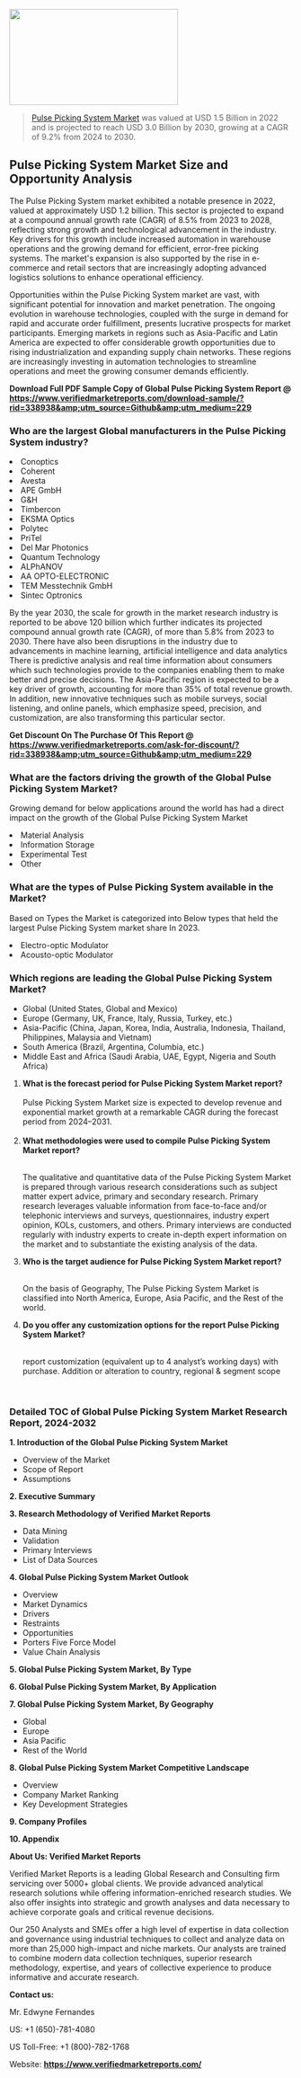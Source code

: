 <img src="https://ffe5etoiles.com/wp-content/uploads/2024/12/MST1-300x171.png" alt="" width="300" height="171" class="alignnone size-medium wp-image-20088" /><blockquote><p><p><a href="https://www.verifiedmarketreports.com/download-sample/?rid=338938&utm_source=Github&utm_medium=229" target="_blank">Pulse Picking System Market</a> was valued at USD 1.5 Billion in 2022 and is projected to reach USD 3.0 Billion by 2030, growing at a CAGR of 9.2% from 2024 to 2030.</p></blockquote><p><h2>Pulse Picking System Market Size and Opportunity Analysis</h2><p>The Pulse Picking System market exhibited a notable presence in 2022, valued at approximately USD 1.2 billion. This sector is projected to expand at a compound annual growth rate (CAGR) of 8.5% from 2023 to 2028, reflecting strong growth and technological advancement in the industry. Key drivers for this growth include increased automation in warehouse operations and the growing demand for efficient, error-free picking systems. The market's expansion is also supported by the rise in e-commerce and retail sectors that are increasingly adopting advanced logistics solutions to enhance operational efficiency.</p><p>Opportunities within the Pulse Picking System market are vast, with significant potential for innovation and market penetration. The ongoing evolution in warehouse technologies, coupled with the surge in demand for rapid and accurate order fulfillment, presents lucrative prospects for market participants. Emerging markets in regions such as Asia-Pacific and Latin America are expected to offer considerable growth opportunities due to rising industrialization and expanding supply chain networks. These regions are increasingly investing in automation technologies to streamline operations and meet the growing consumer demands efficiently.</p></p><p class=""><strong>Download Full PDF Sample Copy of Global Pulse Picking System Report @ <a href="https://www.verifiedmarketreports.com/download-sample/?rid=338938&amp;utm_source=Github&amp;utm_medium=229" target="_blank">https://www.verifiedmarketreports.com/download-sample/?rid=338938&amp;utm_source=Github&amp;utm_medium=229</a></strong></p><h3 id="" class="">Who are the largest Global manufacturers in the Pulse Picking System industry?</h3><p><li>Conoptics</li><li> Coherent</li><li> Avesta</li><li> APE GmbH</li><li> G&H</li><li> Timbercon</li><li> EKSMA Optics</li><li> Polytec</li><li> PriTel</li><li> Del Mar Photonics</li><li> Quantum Technology</li><li> ALPhANOV</li><li> AA OPTO-ELECTRONIC</li><li> TEM Messtechnik GmbH</li><li> Sintec Optronics</li></p><div class=""><div class="" dir="" data-message-author-role="" data-message-id="" data-message-model-slug=""><div class=""><div class=""><div class=""><div class="" dir="" data-message-author-role="" data-message-id="" data-message-model-slug=""><div class=""><div class=""><p>By the year 2030, the scale for growth in the market research industry is reported to be above 120 billion which further indicates its projected compound annual growth rate (CAGR), of more than 5.8% from 2023 to 2030. There have also been disruptions in the industry due to advancements in machine learning, artificial intelligence and data analytics There is predictive analysis and real time information about consumers which such technologies provide to the companies enabling them to make better and precise decisions. The Asia-Pacific region is expected to be a key driver of growth, accounting for more than 35% of total revenue growth. In addition, new innovative techniques such as mobile surveys, social listening, and online panels, which emphasize speed, precision, and customization, are also transforming this particular sector.</p><p><strong>Get Discount On The Purchase Of This Report @&nbsp; <a href="https://www.verifiedmarketreports.com/ask-for-discount/?rid=338938&amp;utm_source=Github&amp;utm_medium=229" target="_blank">https://www.verifiedmarketreports.com/ask-for-discount/?rid=338938&amp;utm_source=Github&amp;utm_medium=229</a></strong></p></div></div></div></div></div></div></div></div><h3 id="" class="">What are the factors driving the growth of the Global Pulse Picking System Market?</h3><p id="" class="">Growing demand for below applications around the world has had a direct impact on the growth of the Global Pulse Picking System Market</p><p id="" class=""><li>Material Analysis</li><li> Information Storage</li><li> Experimental Test</li><li> Other</li></p><h3 id="" class="">What are the types of Pulse Picking System available in the Market?</h3><p id="" class="">Based on Types the Market is categorized into Below types that held the largest Pulse Picking System market share In 2023.</p><p id="" class=""><li>Electro-optic Modulator</li><li> Acousto-optic Modulator</li></p><h3 id="" class="">Which regions are leading the Global Pulse Picking System Market?</h3><ul><li>Global (United States, Global and Mexico)</li><li>Europe (Germany, UK, France, Italy, Russia, Turkey, etc.)</li><li>Asia-Pacific (China, Japan, Korea, India, Australia, Indonesia, Thailand, Philippines, Malaysia and Vietnam)</li><li>South America (Brazil, Argentina, Columbia, etc.)</li><li>Middle East and Africa (Saudi Arabia, UAE, Egypt, Nigeria and South Africa)</li></ul><p><ol><li><strong>What is the forecast period for Pulse Picking System Market report?<br /></strong><br /><span data-sheets-root="1" data-sheets-value="{&quot;1&quot;:2,&quot;2&quot;:&quot;XXXX size is expected to develop revenue and exponential market growth at a remarkable CAGR during the forecast period from 2024&ndash;2030.&quot;}" data-sheets-userformat="{&quot;2&quot;:12674,&quot;4&quot;:{&quot;1&quot;:2,&quot;2&quot;:16776960},&quot;10&quot;:2,&quot;11&quot;:0,&quot;15&quot;:&quot;Arial&quot;,&quot;16&quot;:12}">Pulse Picking System Market size is expected to develop revenue and exponential market growth at a remarkable CAGR during the forecast period from 2024&ndash;2031.</span><br /><br /></li><li><strong>What methodologies were used to compile Pulse Picking System Market report?<br /><br /></strong><p>The qualitative and quantitative data of the&nbsp;Pulse Picking System Market is prepared through various research considerations such as subject matter expert advice, primary and secondary research. Primary research leverages valuable information from face-to-face and/or telephonic interviews and surveys, questionnaires, industry expert opinion, KOLs, customers, and others. Primary interviews are conducted regularly with industry experts to create in-depth expert information on the market and to substantiate the existing analysis of the data.&nbsp;</p></li><li><strong>Who is the target audience for Pulse Picking System Market report?<br /><br /></strong><p>On the basis of Geography, The&nbsp;Pulse Picking System Market is classified into North America, Europe, Asia Pacific, and the Rest of the world.</p></li><li><strong>Do you offer any customization options for the report Pulse Picking System Market?<br /><br /></strong><p>report customization (equivalent up to 4 analyst&rsquo;s working days) with purchase. Addition or alteration to country, regional &amp; segment scope</p><p>&nbsp;</p></li></ol></p><h3 id="" class="">Detailed TOC of Global Pulse Picking System Market Research Report, 2024-2032</h3><p id="" class=""><strong>1. Introduction of the Global Pulse Picking System Market</strong></p><ul><li>Overview of the Market</li><li>Scope of Report</li><li>Assumptions</li></ul><p id="" class=""><strong>2. Executive Summary</strong></p><p id="" class=""><strong>3. Research Methodology of&nbsp;Verified Market Reports</strong></p><ul><li>Data Mining</li><li>Validation</li><li>Primary Interviews</li><li>List of Data Sources</li></ul><p id="" class=""><strong>4. Global Pulse Picking System Market Outlook</strong></p><ul><li>Overview</li><li>Market Dynamics</li><li>Drivers</li><li>Restraints</li><li>Opportunities</li><li>Porters Five Force Model</li><li>Value Chain Analysis</li></ul><p id="" class=""><strong>5. Global Pulse Picking System Market, By&nbsp;Type</strong></p><p id="" class=""><strong>6. Global Pulse Picking System Market, By Application</strong></p><p id="" class=""><strong>7. Global Pulse Picking System Market, By Geography</strong></p><ul><li>Global</li><li>Europe</li><li>Asia Pacific</li><li>Rest of the World</li></ul><p id="" class=""><strong>8. Global Pulse Picking System Market Competitive Landscape</strong></p><ul><li>Overview</li><li>Company Market Ranking</li><li>Key Development Strategies</li></ul><p id="" class=""><strong>9. Company Profiles</strong></p><p id="" class=""><strong>10. Appendix</strong></p><p id="" class=""><strong>About Us: Verified Market Reports</strong></p><p id="" class="">Verified Market Reports is a leading Global Research and Consulting firm servicing over 5000+ global clients. We provide advanced analytical research solutions while offering information-enriched research studies. We also offer insights into strategic and growth analyses and data necessary to achieve corporate goals and critical revenue decisions.</p><p id="" class="">Our 250 Analysts and SMEs offer a high level of expertise in data collection and governance using industrial techniques to collect and analyze data on more than 25,000 high-impact and niche markets. Our analysts are trained to combine modern data collection techniques, superior research methodology, expertise, and years of collective experience to produce informative and accurate research.</p><p id="" class=""><strong>Contact us:</strong></p><p id="" class="">Mr. Edwyne Fernandes</p><p id="" class="">US: +1 (650)-781-4080</p><p id="" class="">US Toll-Free: +1 (800)-782-1768</p><p id="" class="">Website: <a target="" data-test-app-aware-link=""><strong>https://www.verifiedmarketreports.com/</strong></a></p>
